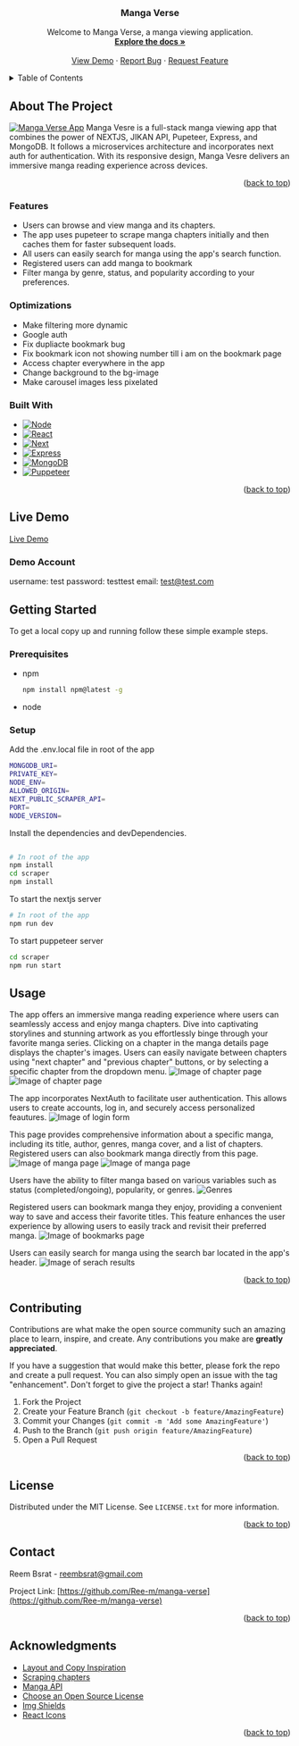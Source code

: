 <a name="readme-top"></a>

<!-- [![Contributors][contributors-shield]][contributors-url]
[![Forks][forks-shield]][forks-url]
[![Stargazers][stars-shield]][stars-url]
[![Issues][issues-shield]][issues-url]
[![MIT License][license-shield]][license-url]
[![LinkedIn][linkedin-shield]][linkedin-url] -->

<!-- PROJECT LOGO -->
<br />
<div align="center">
  

  <h3 align="center">Manga Verse</h3>

  <p align="center">
    Welcome to Manga Verse, a manga viewing application.
    <br />
    <a href="https://github.com/Ree-m/manga-verse"><strong>Explore the docs »</strong></a>
    <br />
    <br />
    <a href="https://manga-verse.onrender.com">View Demo</a>
    ·
    <a href="https://github.com/Ree-m/manga-verse/issues">Report Bug</a>
    ·
    <a href="https://github.com/Ree-m/manga-verse/issues">Request Feature</a>
  </p>
</div>

<!-- TABLE OF CONTENTS -->
<details>
  <summary>Table of Contents</summary>
  <ol>
    <li>
      <a href="#about-the-project">About The Project</a>
      <ul>
        <li><a href="#built-with">Built With</a></li>
       li><a href="#features">Features</a></li>
      </ul>
    </li>
    <li>
      <a href="#getting-started">Getting Started</a>
      <ul>
        <li><a href="#prerequisites">Prerequisites</a></li>
        <li><a href="#installation">Installation</a></li>
      </ul>
    </li>
    <li><a href="#usage">Usage</a></li>
    <li><a href="#contributing">Contributing</a></li>
    <li><a href="#license">License</a></li>
    <li><a href="#contact">Contact</a></li>
    <li><a href="#acknowledgments">Acknowledgments</a></li>

  </ol>
</details>

<!-- ABOUT THE PROJECT -->

## About The Project

[![Manga Verse App][product-screenshot]](https://manga-verse-beta.vercel.app/)
Manga Vesre is a full-stack manga viewing app that combines the power of NEXTJS, JIKAN API, Pupeteer, Express, and MongoDB. It follows a microservices architecture and incorporates next auth for authentication. With its responsive design, Manga Vesre delivers an immersive manga reading experience across devices.

<p align="right">(<a href="#readme-top">back to top</a>)</p>

### Features

- Users can browse and view manga and its chapters.
- The app uses pupeteer to scrape manga chapters initially and then caches them for faster subsequent loads.
- All users can easily search for manga using the app's search function.
- Registered users can add manga to bookmark
- Filter manga by genre, status, and popularity according to your preferences.


### Optimizations

- Make filtering more dynamic
- Google auth
- Fix dupliacte bookmark bug
- Fix bookmark icon not showing number till i am on the bookmark page
- Access chapter everywhere in the app
- Change background to the bg-image
- Make carousel images less pixelated


### Built With

- [![Node][node.js]][node-url]
- [![React][react.js]][react-url]
- [![Next][next.js]][nextjs-url]
- [![Express][express.js]][express-url]
- [![MongoDB][mongodb]][mongodb-url]
- [![Puppeteer][puppeteer]][puppeteer-url]



<p align="right">(<a href="#readme-top">back to top</a>)</p>

## Live Demo

[Live Demo](https://manga-verse-beta.vercel.app/)

### Demo Account

username: test password: testtest email: test@test.com

<!-- GETTING STARTED -->

## Getting Started

To get a local copy up and running follow these simple example steps.

### Prerequisites

- npm
  ```sh
  npm install npm@latest -g
  ```
- node

### Setup

Add the .env.local file in root of the app

```sh
MONGODB_URI=
PRIVATE_KEY=
NODE_ENV=
ALLOWED_ORIGIN=
NEXT_PUBLIC_SCRAPER_API=
PORT=
NODE_VERSION=
```

Install the dependencies and devDependencies.

```sh

# In root of the app
npm install
cd scraper
npm install

```

To start the nextjs server 

```sh
# In root of the app
npm run dev
```

To start puppeteer server

```sh 
cd scraper
npm run start
```


<!-- USAGE EXAMPLES -->



## Usage

The app offers an immersive manga reading experience where users can seamlessly access and enjoy manga chapters. Dive into captivating storylines and stunning artwork as you effortlessly binge through your favorite manga series.
Clicking on a chapter in the manga details page displays the chapter\'s images. Users can easily navigate between chapters using "next chapter" and "previous chapter" buttons, or by selecting a specific chapter from the dropdown menu.
<img src="app/styles/assests/readme/manga-verse-chapter-page.jpg" alt="Image of chapter page" />
<img src="app/styles/assests/readme/manga-verse-chapter-page2.jpg" alt="Image of chapter page" />


The app incorporates NextAuth to facilitate user authentication. This allows users to create accounts, log in, and securely access personalized feautures.
<img src="app/styles/assests/readme/manga-verse-login.jpg" alt="Image of login form" />

This page provides comprehensive information about a specific manga, including its title, author, genres, manga cover, and a list of chapters. Registered users can also bookmark manga directly from this page.
<img src="app/styles/assests/readme/manga-verse-manga-page.jpg" alt="Image of manga page" />
<img src="app/styles/assests/readme/manga-verse-chapters-list.jpg" alt="Image of manga page" />


Users have the ability to filter manga based on various variables such as status (completed/ongoing), popularity, or genres.
<img src="app/styles/assests/readme/manga-verse-genres.png" alt="Genres" />

Registered users can bookmark manga they enjoy, providing a convenient way to save and access their favorite titles. This feature enhances the user experience by allowing users to easily track and revisit their preferred manga.
<img src="app/styles/assests/readme/manga-verse-bookmark-page.jpg" alt="Image of bookmarks page" />

Users can easily search for manga using the search bar located in the app's header.
<img src="app/styles/assests/readme/manga-verse-search.jpg" alt="Image of serach results" />





<p align="right">(<a href="#readme-top">back to top</a>)</p>

<!-- CONTRIBUTING -->

## Contributing

Contributions are what make the open source community such an amazing place to learn, inspire, and create. Any contributions you make are **greatly appreciated**.

If you have a suggestion that would make this better, please fork the repo and create a pull request. You can also simply open an issue with the tag "enhancement".
Don't forget to give the project a star! Thanks again!

1. Fork the Project
2. Create your Feature Branch (`git checkout -b feature/AmazingFeature`)
3. Commit your Changes (`git commit -m 'Add some AmazingFeature'`)
4. Push to the Branch (`git push origin feature/AmazingFeature`)
5. Open a Pull Request

<p align="right">(<a href="#readme-top">back to top</a>)</p>

<!-- LICENSE -->

## License

Distributed under the MIT License. See `LICENSE.txt` for more information.

<p align="right">(<a href="#readme-top">back to top</a>)</p>

<!-- CONTACT -->

## Contact

Reem Bsrat - reembsrat@gmail.com

Project Link: [https://github.com/Ree-m/manga-verse](https://github.com/Ree-m/manga-verse)

<p align="right">(<a href="#readme-top">back to top</a>)</p>

<!-- ACKNOWLEDGMENTS -->

## Acknowledgments

- [Layout and Copy Inspiration](https://manganato.com/)
- [Scraping chapters](ww6.manganelo.tv)
- [Manga API](https://jikan.moe/)
- [Choose an Open Source License](https://choosealicense.com)
- [Img Shields](https://shields.io) 
- [React Icons](https://react-icons.github.io/react-icons/search)

<p align="right">(<a href="#readme-top">back to top</a>)</p>

[forks-shield]: https://img.shields.io/github/forks/othneildrew/Best-README-Template.svg?style=for-the-badge
[forks-url]: https://github.com/othneildrew/Best-README-Template/network/members
[stars-shield]: https://img.shields.io/github/stars/othneildrew/Best-README-Template.svg?style=for-the-badge
[stars-url]: https://github.com/othneildrew/Best-README-Template/stargazers
[issues-shield]: https://img.shields.io/github/issues/othneildrew/Best-README-Template.svg?style=for-the-badge
[issues-url]: https://github.com/othneildrew/Best-README-Template/issues
[license-shield]: https://img.shields.io/github/license/othneildrew/Best-README-Template.svg?style=for-the-badge
[license-url]: https://github.com/Ree-m/manga-verse/blob/main/LICENSE.txt
[product-screenshot]: app/styles/assests/readme/manga-verse-home-page.jpg
[node.js]: https://img.shields.io/badge/Node.js-43853D?style=for-the-badge&logo=node.js&logoColor=white
[node-url]: https://nodejs.org/en
[react.js]: https://img.shields.io/badge/React-20232A?style=for-the-badge&logo=react&logoColor=61DAFB
[react-url]: https://reactjs.org/
[next.js]:https://img.shields.io/badge/next.js-000000?style=for-the-badge&logo=nextdotjs&logoColor=white
[nextjs-url]: https://nextjs.org/
[mongodb]: https://img.shields.io/badge/MongoDB-4EA94B?style=for-the-badge&logo=mongodb&logoColor=white
[mongodb-url]: https://www.mongodb.com/docs/atlas/
[express.js]: https://img.shields.io/badge/Express.js-404D59?style=for-the-badge
[express-url]: https://expressjs.com/
[puppeteer]: https://img.shields.io/badge/-Puppeteer-40B5A4?logo=Puppeteer&logoColor=
[puppeteer-url]: https://pptr.dev/


